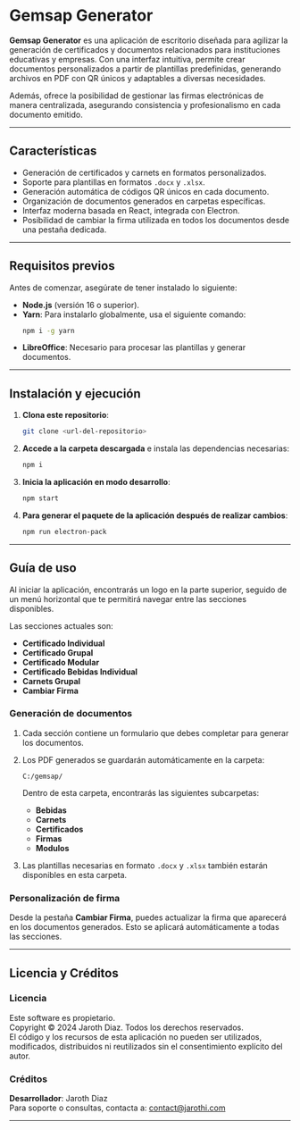 
# Gemsap Generator

**Gemsap Generator** es una aplicación de escritorio diseñada para agilizar la generación de certificados y documentos relacionados para instituciones educativas y empresas. Con una interfaz intuitiva, permite crear documentos personalizados a partir de plantillas predefinidas, generando archivos en PDF con QR únicos y adaptables a diversas necesidades.  

Además, ofrece la posibilidad de gestionar las firmas electrónicas de manera centralizada, asegurando consistencia y profesionalismo en cada documento emitido.

---

## Características

- Generación de certificados y carnets en formatos personalizados.
- Soporte para plantillas en formatos `.docx` y `.xlsx`.
- Generación automática de códigos QR únicos en cada documento.
- Organización de documentos generados en carpetas específicas.
- Interfaz moderna basada en React, integrada con Electron.
- Posibilidad de cambiar la firma utilizada en todos los documentos desde una pestaña dedicada.

---

## Requisitos previos

Antes de comenzar, asegúrate de tener instalado lo siguiente:

- **Node.js** (versión 16 o superior).
- **Yarn**: Para instalarlo globalmente, usa el siguiente comando:  
  ```bash
  npm i -g yarn
  ```
- **LibreOffice**: Necesario para procesar las plantillas y generar documentos.

---

## Instalación y ejecución

1. **Clona este repositorio**:
   ```bash
   git clone <url-del-repositorio>
   ```

2. **Accede a la carpeta descargada** e instala las dependencias necesarias:
   ```bash
   npm i
   ```

3. **Inicia la aplicación en modo desarrollo**:
   ```bash
   npm start
   ```

4. **Para generar el paquete de la aplicación después de realizar cambios**:
   ```bash
   npm run electron-pack
   ```

---

## Guía de uso

Al iniciar la aplicación, encontrarás un logo en la parte superior, seguido de un menú horizontal que te permitirá navegar entre las secciones disponibles.  

Las secciones actuales son:  

- **Certificado Individual**  
- **Certificado Grupal**  
- **Certificado Modular**  
- **Certificado Bebidas Individual**  
- **Carnets Grupal**  
- **Cambiar Firma**  

### Generación de documentos  
1. Cada sección contiene un formulario que debes completar para generar los documentos.  
2. Los PDF generados se guardarán automáticamente en la carpeta:  
   ```plaintext
   C:/gemsap/
   ```
   Dentro de esta carpeta, encontrarás las siguientes subcarpetas:  
   - **Bebidas**  
   - **Carnets**  
   - **Certificados**  
   - **Firmas**  
   - **Modulos**  

3. Las plantillas necesarias en formato `.docx` y `.xlsx` también estarán disponibles en esta carpeta.

### Personalización de firma  
Desde la pestaña **Cambiar Firma**, puedes actualizar la firma que aparecerá en los documentos generados. Esto se aplicará automáticamente a todas las secciones.

---

## Licencia y Créditos

### Licencia  
Este software es propietario.  
Copyright © 2024 Jaroth Diaz. Todos los derechos reservados.  
El código y los recursos de esta aplicación no pueden ser utilizados, modificados, distribuidos ni reutilizados sin el consentimiento explícito del autor.  

### Créditos  
**Desarrollador**: Jaroth Diaz  
Para soporte o consultas, contacta a: [contact@jarothi.com](mailto:contact@jarothi.com)

---
